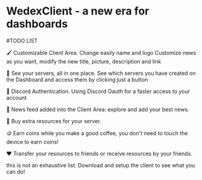 # WedexClient - a new era for dashboards

#TODO LIST

🖌️ Customizable Client Area.
Change easily name and logo
Customize news as you want, modify the new title, picture, description and link

📂 See your servers, all in one place.
See which servers you have created on the Dashboard and access them by clicking just a button

🔑 Discord Authentication.
Using Discord Oauth for a faster access to your account

📰 News feed added into the Client Area: explore and add your best news.

🛒 Buy extra resources for your server.

🪙 Earn coins while you make a good coffee, you don't need to touch the device to earn coins!

❤️ Transfer your resources to friends or receive resources by your friends.

this is not an exhaustive list. Download and setup the client to see what you can do!
